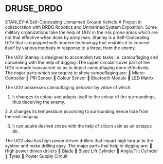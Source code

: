 # DRUSE_DRDO
STANLEY-A Self-Concealing Unmanned Ground Vehicle
A Project in collaboration with DRDO Robotics and Unmanned System Exposition. Some military organizations take the help of UGV in the risk prone areas which are not that effective when done by army men. Stanley is a Self-Concealing UGV that is equipped with modern technology that enables it to conceal itself by various methods in response to a threat from the enemy.

The UGV Stanley is designed to accomplish two tasks i.e. camouflaging and concealing with the help of digging. The upper circular cover part of the UGV is made transparent so as to depict camouflaging more effectively.
The major parts which we require to show camouflaging are:
 Micro-Controller
 PIR Sensor
 Colour Sensor
 Bluetooth Module
 LED Matrix

The UGV possesses camouflaging behavior by virtue of which

1. it changes its colour and adapts itself to the colour of the surroundings, thus deceiving the enemy.

2 .it changes its temperature according to surrounding hence hide from thermal imaging.

 3. it can aquire desired shape with the help of silicon skin as an octapus do.

The UGV also has high power driven drillers that impart high torque to the system and make drilling easy.
The major parts that help in digging are:
 High power driven drillers
 Blade
 Blade Lift Cylinder
 Angle/Tilt Cylinder
 Tyres
 Power Supply Circuit
